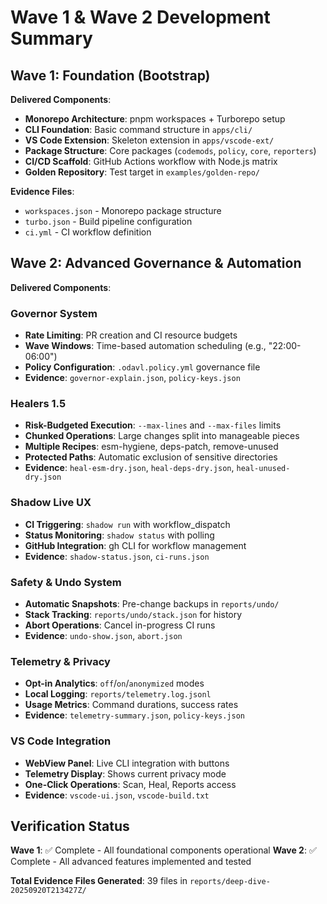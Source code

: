 # Wave 1 & Wave 2 Development Summary

## Wave 1: Foundation (Bootstrap)

**Delivered Components**:
- **Monorepo Architecture**: pnpm workspaces + Turborepo setup
- **CLI Foundation**: Basic command structure in `apps/cli/`
- **VS Code Extension**: Skeleton extension in `apps/vscode-ext/`
- **Package Structure**: Core packages (`codemods`, `policy`, `core`, `reporters`)
- **CI/CD Scaffold**: GitHub Actions workflow with Node.js matrix
- **Golden Repository**: Test target in `examples/golden-repo/`

**Evidence Files**:
- `workspaces.json` - Monorepo package structure
- `turbo.json` - Build pipeline configuration
- `ci.yml` - CI workflow definition

## Wave 2: Advanced Governance & Automation

**Delivered Components**:

### Governor System
- **Rate Limiting**: PR creation and CI resource budgets
- **Wave Windows**: Time-based automation scheduling (e.g., "22:00-06:00")
- **Policy Configuration**: `.odavl.policy.yml` governance file
- **Evidence**: `governor-explain.json`, `policy-keys.json`

### Healers 1.5
- **Risk-Budgeted Execution**: `--max-lines` and `--max-files` limits
- **Chunked Operations**: Large changes split into manageable pieces
- **Multiple Recipes**: esm-hygiene, deps-patch, remove-unused
- **Protected Paths**: Automatic exclusion of sensitive directories
- **Evidence**: `heal-esm-dry.json`, `heal-deps-dry.json`, `heal-unused-dry.json`

### Shadow Live UX
- **CI Triggering**: `shadow run` with workflow_dispatch
- **Status Monitoring**: `shadow status` with polling
- **GitHub Integration**: gh CLI for workflow management
- **Evidence**: `shadow-status.json`, `ci-runs.json`

### Safety & Undo System
- **Automatic Snapshots**: Pre-change backups in `reports/undo/`
- **Stack Tracking**: `reports/undo/stack.json` for history
- **Abort Operations**: Cancel in-progress CI runs
- **Evidence**: `undo-show.json`, `abort.json`

### Telemetry & Privacy
- **Opt-in Analytics**: `off`/`on`/`anonymized` modes
- **Local Logging**: `reports/telemetry.log.jsonl`
- **Usage Metrics**: Command durations, success rates
- **Evidence**: `telemetry-summary.json`, `policy-keys.json`

### VS Code Integration
- **WebView Panel**: Live CLI integration with buttons
- **Telemetry Display**: Shows current privacy mode
- **One-Click Operations**: Scan, Heal, Reports access
- **Evidence**: `vscode-ui.json`, `vscode-build.txt`

## Verification Status

**Wave 1**: ✅ Complete - All foundational components operational
**Wave 2**: ✅ Complete - All advanced features implemented and tested

**Total Evidence Files Generated**: 39 files in `reports/deep-dive-20250920T213427Z/`